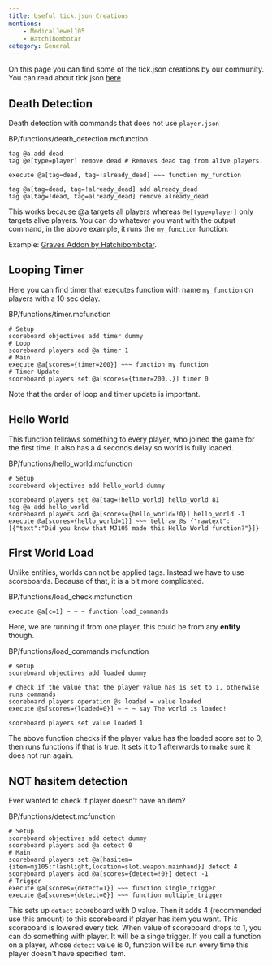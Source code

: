 ```yaml
---
title: Useful tick.json Creations
mentions:
    - MedicalJewel105
    - Hatchibombotar
category: General
---
```


On this page you can find some of the tick.json creations by our community.
You can read about tick.json [here](/commands/mcfunction#creating-tick-json)

## Death Detection

Death detection with commands that does not use `player.json`

<CodeHeader>BP/functions/death_detection.mcfunction</CodeHeader>

```
tag @a add dead
tag @e[type=player] remove dead # Removes dead tag from alive players.

execute @a[tag=dead, tag=!already_dead] ~~~ function my_function

tag @a[tag=dead, tag=!already_dead] add already_dead
tag @a[tag=!dead, tag=already_dead] remove already_dead
```
This works because @a targets all players whereas `@e[type=player]` only targets alive players.
You can do whatever you want with the output command, in the above example, it runs the `my_function` function.

Example: [Graves Addon by Hatchibombotar](https://github.com/Hatchibombotar/graves-addon/blob/main/Graves_BP/functions/graves/death_detection.mcfunction).

## Looping Timer

Here you can find timer that executes function with name `my_function` on players with a 10 sec delay.

<CodeHeader>BP/functions/timer.mcfunction</CodeHeader>

```
# Setup
scoreboard objectives add timer dummy
# Loop
scoreboard players add @a timer 1
# Main
execute @a[scores={timer=200}] ~~~ function my_function
# Timer Update
scoreboard players set @a[scores={timer=200..}] timer 0
```

Note that the order of loop and timer update is important.

## Hello World

This function tellraws something to every player, who joined the game for the first time.
It also has a 4 seconds delay so world is fully loaded.

<CodeHeader>BP/functions/hello_world.mcfunction</CodeHeader>

```
# Setup
scoreboard objectives add hello_world dummy

scoreboard players set @a[tag=!hello_world] hello_world 81
tag @a add hello_world
scoreboard players add @a[scores={hello_world=!0}] hello_world -1
execute @a[scores={hello_world=1}] ~~~ tellraw @s {"rawtext":[{"text":"Did you know that MJ105 made this Hello World function?"}]}
```

## First World Load

Unlike entities, worlds can not be applied tags. Instead we have to use scoreboards. Because of that, it is a bit more complicated.

<CodeHeader>BP/functions/load_check.mcfunction</CodeHeader>

```
execute @a[c=1] ~ ~ ~ function load_commands
```

Here, we are running it from one player, this could be from any **entity** though.

<CodeHeader>BP/functions/load_commands.mcfunction</CodeHeader>

```
# setup
scoreboard objectives add loaded dummy

# check if the value that the player value has is set to 1, otherwise runs commands
scoreboard players operation @s loaded = value loaded
execute @s[scores={loaded=0}] ~ ~ ~ say The world is loaded!

scoreboard players set value loaded 1
```

The above function checks if the player value has the loaded score set to 0, then runs functions if that is true. It sets it to 1 afterwards to make sure it does not run again.

## NOT hasitem detection

Ever wanted to check if player doesn't have an item?

<CodeHeader>BP/functions/detect.mcfunction</CodeHeader>

```
# Setup
scoreboard objectives add detect dummy
scoreboard players add @a detect 0
# Main
scoreboard players set @a[hasitem={item=mj105:flashlight,location=slot.weapon.mainhand}] detect 4
scoreboard players add @a[scores={detect=!0}] detect -1
# Trigger
execute @a[scores={detect=1}] ~~~ function single_trigger
execute @a[scores={detect=0}] ~~~ function multiple_trigger
```

This sets up `detect` scoreboard with 0 value.
Then it adds 4 (recommended use this amount) to this scoreboard if player has item you want. This scoreboard is lowered every tick.
When value of scoreboard drops to 1, you can do something with player. It will be a singe trigger.
If you call a function on a player, whose `detect` value is 0, function will be run every time this player doesn't have specified item.